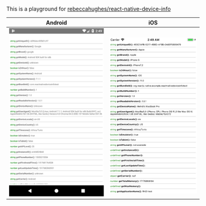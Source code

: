 This is a playground for [rebeccahughes/react-native-device-info](https://github.com/rebeccahughes/react-native-device-info)

| Android                 | iOS              |
| ----------------------- | ---------------- |
| ![android](android.png) |  ![ios](ios.png) |
